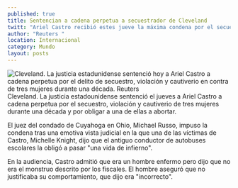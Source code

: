 ```yaml
---
published: true
title: Sentencian a cadena perpetua a secuestrador de Cleveland
twitt: "Ariel Castro recibió estes jueve la máxima condena por el secuestro, violación y cautiverio de tres mujeres durante una década"
author: "Reuters "
location: Internacional
category: Mundo
layout: posts
---
```


![Cleveland. La justicia estadunidense sentenció hoy a Ariel Castro a cadena perpetua por el delito de secuestro, violación y cautiverio en contra de tres mujeres durante una década. Reuters](http://i.imgur.com/ulI91zXm.jpg)Cleveland. La justicia estadounidense sentenció el jueves a Ariel Castro a cadena perpetua por el secuestro, violación y cautiverio de tres mujeres durante una década y por obligar a una de ellas a abortar.

El juez del condado de Cuyahoga en Ohio, Michael Russo, impuso la condena tras una emotiva vista judicial en la que una de las víctimas de Castro, Michelle Knight, dijo que el antiguo conductor de autobuses escolares la obligó a pasar "una vida de infierno".

En la audiencia, Castro admitió que era un hombre enfermo pero dijo que no era el monstruo descrito por los fiscales. El hombre aseguró que no justificaba su comportamiento, que dijo era "incorrecto".
